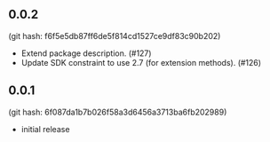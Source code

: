 ## 0.0.2

(git hash: f6f5e5db87ff6de5f814cd1527ce9df83c90b202)

- Extend package description. (#127)
- Update SDK constraint to use 2.7 (for extension methods). (#126)

## 0.0.1

(git hash: 6f087da1b7b026f58a3d6456a3713ba6fb202989)

- initial release


